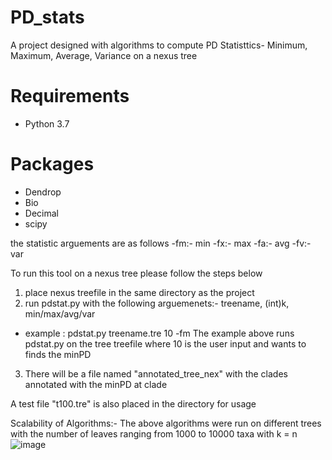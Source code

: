 # PD_stats
A project designed with algorithms to compute PD Statisttics- Minimum, Maximum, Average, Variance on a nexus tree

# Requirements
  * Python 3.7
 
# Packages 
  * Dendrop
  * Bio
  * Decimal
  * scipy
  
  
the statistic arguements are as follows
-fm:- min
-fx:- max
-fa:- avg
-fv:- var
 
To run this tool on a nexus tree please follow the steps below
1) place nexus treefile in the same directory as the project
2) run pdstat.py with the following arguemenets:- treename, (int)k, min/max/avg/var
  * example : pdstat.py treename.tre 10 -fm 
    The example above runs pdstat.py on the tree treefile where 10 is the user input and wants to finds the minPD 
3) There will be a file named "annotated_tree_nex" with the clades annotated with the minPD at clade

A test file "t100.tre" is also placed in the directory for usage




Scalability of Algorithms:-
The above algorithms were run on different trees with the number of leaves ranging from 1000 to 10000 taxa with k = n
![image](https://user-images.githubusercontent.com/46168937/213595654-48da5734-dcf1-460d-b7e7-1f0c94bc804b.png)

